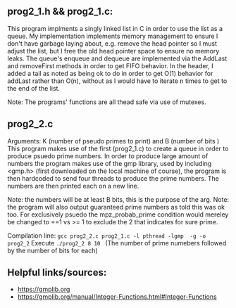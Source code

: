 ## prog2_1.h && prog2_1.c:
   This program implments a singly linked list in C in order to use the list
   as a queue. My implementation implements memory management to ensure I don't
   have garbage laying about, e.g. remove the head pointer so I must adjust the list, but
   I free the old head pointer space to ensure no memory leaks.
   The queue's enqueue and dequeue are implemented via the AddLast and removeFirst methods in order to get FIFO behavior.
   In the header, I added a tail as noted as being ok to do in order to get O(1)
   behavior for addLast rather than O(n), without as I would have to iterate n
   times to get to the end of the list.
    
   Note: The programs' functions are all thead safe via use of mutexes.
    
## prog2_2.c
   Arguments: K (number of pseudo primes to print) and B (number of bits )
   This program makes use of the first (prog2_1.c) to create a queue in order to 
   produce psuedo prime numbers. In order to produce large amount of numbers
   the program makes use of the gmp library, used by including <gmp.h> (first downloaded on the local machine of course),
   the program is then hardcoded to send four threads to produce the prime numbers.
   The numbers are then printed each on a new line.
    
   Note: the numbers will be at least B bits, this is the purpose of the arg. 
   Note: the program will also output guaranteed prime numbers as told this was ok too.
   For exclusively psuedo the mpz_probab_prime condition would mereley be changed to ==1 vs >= 1
   to exclude the 2 that indicates for sure prime.
    
    
   Compilation line: ```gcc prog2_2.c prog2_1.c -l pthread -lgmp  -g -o  prog2_2```
   Execute ```./prog2_2 8 10 ``` (The number of prime numebers followed by the number of bits for each)
    
## Helpful links/sources:
- https://gmplib.org
- https://gmplib.org/manual/Integer-Functions.html#Integer-Functions
    
